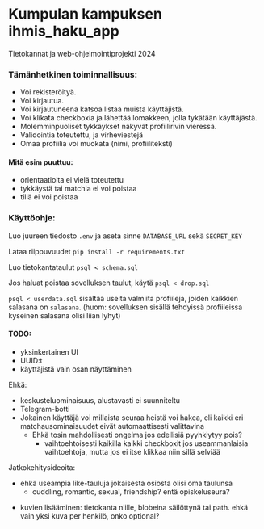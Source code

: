 # Kumpulan kampuksen ihmis_haku_app

Tietokannat ja web-ohjelmointiprojekti 2024


### Tämänhetkinen toiminnallisuus:
* Voi rekisteröityä.
* Voi kirjautua.
* Voi kirjautuneena katsoa listaa muista käyttäjistä.
* Voi klikata checkboxia ja lähettää lomakkeen, jolla tykätään käyttäjästä.
* Molemminpuoliset tykkäykset näkyvät profiilirivin vieressä.
* Validointia toteutettu, ja virheviestejä
* Omaa profiilia voi muokata (nimi, profiiliteksti)

#### Mitä esim puuttuu:
- orientaatioita ei vielä toteutettu
- tykkäystä tai matchia ei voi poistaa
- tiliä ei voi poistaa

### Käyttöohje:

Luo juureen tiedosto `.env` ja aseta sinne `DATABASE_URL` sekä `SECRET_KEY`

Lataa riippuvuudet `pip install -r requirements.txt`

Luo tietokantataulut `psql < schema.sql`

Jos haluat poistaa sovelluksen taulut, käytä `psql < drop.sql`

`psql < userdata.sql` sisältää useita valmiita profiileja, joiden kaikkien salasana on `salasana`.
(huom: sovelluksen sisällä tehdyissä profiileissa kyseinen salasana olisi liian lyhyt)



#### TODO:
- yksinkertainen UI
- UUID:t
- käyttäjistä vain osan näyttäminen

Ehkä:
- keskusteluominaisuus, alustavasti ei suunniteltu
- Telegram-botti
- Jokainen käyttäjä voi millaista seuraa heistä voi hakea, eli kaikki eri matchausominaisuudet eivät automaattisesti valittavina
  - Ehkä tosin mahdollisesti ongelma jos edellisiä pyyhkiytyy pois?
	- vaihtoehtoisesti kaikilla kaikki checkboxit jos useammanlaisia vaihtoehtoja, mutta jos ei itse klikkaa niin sillä selviää


Jatkokehitysideoita:
* ehkä useampia like-tauluja jokaisesta osiosta olisi oma taulunsa
	* cuddling, romantic, sexual, friendship? entä opiskeluseura?

- kuvien lisääminen: tietokanta niille, blobeina säilöttynä tai path. ehkä vain yksi kuva per henkilö, onko optional?
